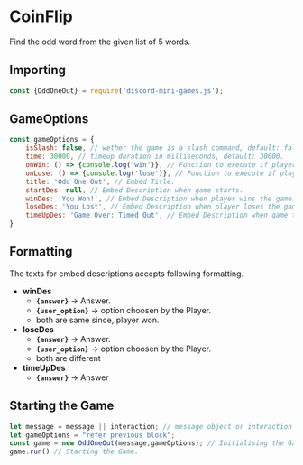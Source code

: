 # CoinFlip
Find the odd word from the given list of 5 words.

## Importing
```js
const {OddOneOut} = require('discord-mini-games.js');
```
## GameOptions
```js
const gameOptions = {
    isSlash: false, // wether the game is a slash command, default: false.
    time: 30000, // timeup duration in milliseconds, default: 30000.
    onWin: () => {console.log("win")}, // Function to execute if player wins the game.
    onLose: () => {console.log('lose')}, // Function to execute if player loses the game.
    title: 'Odd One Out', // Embed Title.
    startDes: null, // Embed Description when game starts.
    winDes: 'You Won!', // Embed Description when player wins the game.
    loseDes: 'You Lost', // Embed Description when player loses the game.
    timeUpDes: 'Game Over: Timed Out', // Embed Description when game times out.
}
```
## Formatting
The texts for embed descriptions accepts following formatting.
- **winDes**
  - **`{answer}`** -> Answer.
  - **`{user_option}`** -> option choosen by the Player.
  - both are same since, player won.
- **loseDes**
  - **`{answer}`** -> Answer.
  - **`{user_option}`** -> option choosen by the Player.
  - both are different
- **timeUpDes**
  - **`{answer}`** -> Answer

## Starting the Game
```js
let message = message || interaction; // message object or interaction object.
let gameOptions = "refer previous block";
const game = new OddOneOut(message,gameOptions); // Initialising the Game.
game.run() // Starting the Game.
```
